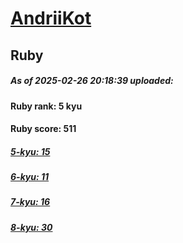 # [AndriiKot](https://www.codewars.com/users/AndriiKot) 
## Ruby

##### As of 2025-02-26 20:18:39 uploaded:

#### Ruby rank: 5 kyu

#### Ruby score: 511

##### [5-kyu: 15](https://github.com/AndriiKot/Ruby__CodeWars/tree/main/kyu-5)

##### [6-kyu: 11](https://github.com/AndriiKot/Ruby__CodeWars/tree/main/kyu-6)

##### [7-kyu: 16](https://github.com/AndriiKot/Ruby__CodeWars/tree/main/kyu-7)

##### [8-kyu: 30](https://github.com/AndriiKot/Ruby__CodeWars/tree/main/kyu-8)


